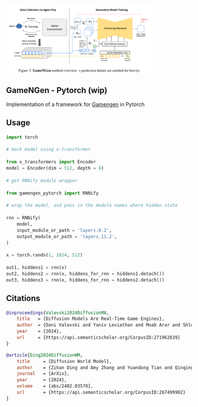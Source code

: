 <img src="./gamengen.png" width="400px"></img>

## GameNGen - Pytorch (wip)

Implementation of a framework for <a href="https://gamengen.github.io/">Gamengen</a> in Pytorch

## Usage

```python
import torch

# mock model using x-transformer

from x_transformers import Encoder
model = Encoder(dim = 512, depth = 6)

# get RNNify module wrapper

from gamengen_pytorch import RNNify

# wrap the model, and pass in the module names where hidden state

rnn = RNNify(
    model,
    input_module_or_path = 'layers.0.2',
    output_module_or_path = 'layers.11.2',
)

x = torch.randn(1, 1024, 512)

out1, hiddens1 = rnn(x)
out2, hiddens2 = rnn(x, hiddens_for_rnn = hiddens1.detach())
out3, hiddens3 = rnn(x, hiddens_for_rnn = hiddens2.detach())
```

## Citations

```bibtex
@inproceedings{Valevski2024DiffusionMA,
    title   = {Diffusion Models Are Real-Time Game Engines},
    author  = {Dani Valevski and Yaniv Leviathan and Moab Arar and Shlomi Fruchter},
    year    = {2024},
    url     = {https://api.semanticscholar.org/CorpusID:271962839}
}
```

```bibtex
@article{Ding2024DiffusionWM,
    title     = {Diffusion World Model},
    author    = {Zihan Ding and Amy Zhang and Yuandong Tian and Qinqing Zheng},
    journal   = {ArXiv},
    year      = {2024},
    volume    = {abs/2402.03570},
    url       = {https://api.semanticscholar.org/CorpusID:267499902}
}
```
